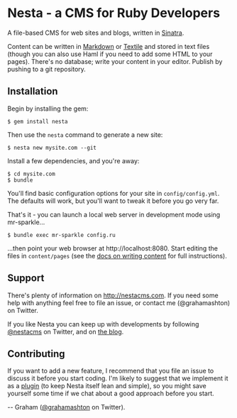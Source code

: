 # Nesta - a CMS for Ruby Developers

A file-based CMS for web sites and blogs, written in [Sinatra][frank].

Content can be written in [Markdown][markdown] or [Textile][textile] and
stored in text files (though you can also use Haml if you need to add
some HTML to your pages). There's no database; write your content in
your editor. Publish by pushing to a git repository.

[frank]: http://www.sinatrarb.com/ "Sinatra"
[markdown]: http://daringfireball.net/projects/markdown/
[textile]: http://textism.com/tools/textile/

## Installation

Begin by installing the gem:

    $ gem install nesta

Then use the `nesta` command to generate a new site:

    $ nesta new mysite.com --git

Install a few dependencies, and you're away:

    $ cd mysite.com
    $ bundle

You'll find basic configuration options for your site in
`config/config.yml`. The defaults will work, but you'll want to tweak it
before you go very far.

That's it - you can launch a local web server in development mode using
mr-sparkle...

    $ bundle exec mr-sparkle config.ru

...then point your web browser at http://localhost:8080. Start editing
the files in `content/pages` (see the [docs on writing content][] for
full instructions).

[docs on writing content]: http://nestacms.com/docs/creating-content

## Support

There's plenty of information on <http://nestacms.com>. If you need some
help with anything feel free to file an issue, or contact me (@grahamashton)
on Twitter.

If you like Nesta you can keep up with developments by following [@nestacms][]
on Twitter, and on [the blog][].

[@nestacms]: http://twitter.com/nestacms
[the blog]: http://nestacms.com/blog

## Contributing

If you want to add a new feature, I recommend that you file an issue to discuss
it before you start coding. I'm likely to suggest that we implement it as a
[plugin][] (to keep Nesta itself lean and simple), so you might save yourself
some time if we chat about a good approach before you start.

[plugin]: http://nestacms.com/docs/plugins

-- Graham ([@grahamashton][] on Twitter).

[@grahamashton]: http://twitter.com/grahamashton
